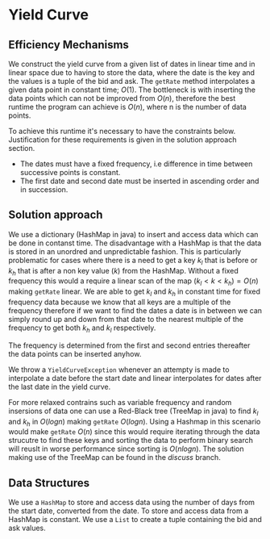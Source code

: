 # Yield Curve
## Efficiency Mechanisms

We construct the yield curve from a given list of dates in linear time and in linear space due to having to store the data, where the date is the key and the values is a tuple of the bid and ask. The `getRate` method interpolates a given data point in constant time; $O(1)$. The bottleneck is with inserting the data points which can not be improved from $O(n)$, therefore the best runtime the program can achieve is $O(n)$, where n is the number of data points. 

To achieve this runtime it's necessary to have the constraints below. Justification for these requirements is given in the solution approach section.
* The dates must have a fixed frequency, i.e difference in time between successive points is constant.
* The first date and second date must be inserted in ascending order and in succession.

## Solution approach

We use a dictionary (HashMap in java) to insert and access data which can be done in contanst time. The disadvantage with a HashMap is that the data is stored in an unordred and unpredictable fashion. This is particularly problematic for cases where there is a need to get a key $k_l$ that is before or $k_h$ that is after a non key value ($k$) from the HashMap. Without a fixed frequency this would a require a linear scan of the map $`(k_l < k < k_h) = O(n)`$ making `getRate` linear. We are able to get $k_l$ and $k_h$ in constant time for fixed frequency data because we know that all keys are a multiple of the frequency therefore if we want to find the dates a date is in between we can simply round up and down from that date to the nearest multiple of the frequency to get both $k_h$ and $k_l$ respectively.

The frequency is determined from the first and second entries thereafter the data points can be inserted anyhow.

We throw a `YieldCurveException` whenever an attempty is made to interpolate a date before the start date and linear interpolates for dates after the last date in the yield curve.

For more relaxed contrains such as variable frequency and random insersions of data one can use a Red-Black tree (TreeMap in java) to find $k_l$ and $k_h$ in $`O(logn)`$ making `getRate` $`O(logn)`$. Using a Hashmap in this scenario would make `getRate` $`O(n)`$ since this would require iterating through the data strucutre to find these keys and sorting the data to perform binary search will reuslt in worse performance since sorting is $`O(nlogn)`$. The solution making use of the TreeMap can be found in the _discuss_ branch.

## Data Structures

We use a `HashMap` to store and access data using the number of days from the start date, converted from the date. To store and access data from a HashMap is constant. We use a `List` to create a tuple containing the bid and ask values.
